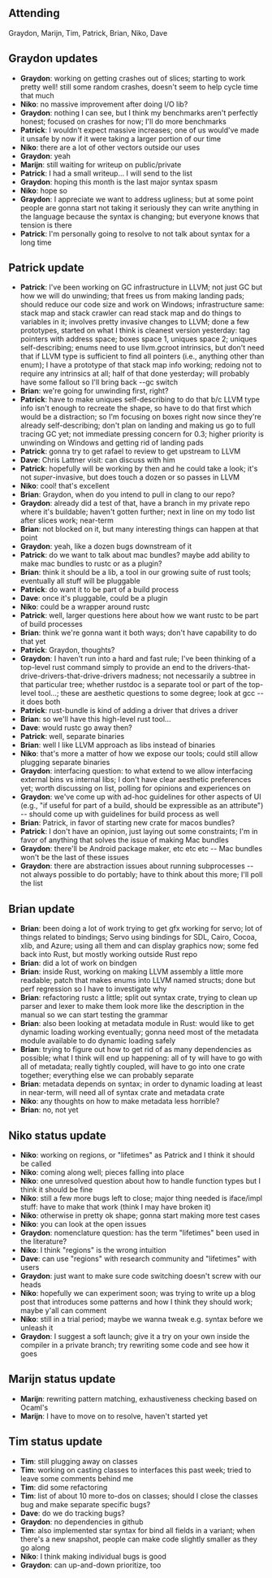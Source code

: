 ## Attending

Graydon, Marijn, Tim, Patrick, Brian, Niko, Dave

## Graydon updates

  * **Graydon**: working on getting crashes out of slices; starting to work pretty well! still some random crashes, doesn't seem to help cycle time that much
  * **Niko**: no massive improvement after doing I/O lib?
  * **Graydon**: nothing I can see, but I think my benchmarks aren't perfectly honest; focused on crashes for now; I'll do more benchmarks
  * **Patrick**: I wouldn't expect massive increases; one of us would've made it unsafe by now if it were taking a larger portion of our time
  * **Niko**: there are a lot of other vectors outside our uses
  * **Graydon**: yeah
  * **Marijn**: still waiting for writeup on public/private
  * **Patrick**: I had a small writeup... I will send to the list
  * **Graydon**: hoping this month is the last major syntax spasm
  * **Niko**: hope so
  * **Graydon**: I appreciate we want to address ugliness; but at some point people are gonna start not taking it seriously they can write anything in the language because the syntax is changing; but everyone knows that tension is there
  * **Patrick**: I'm personally going to resolve to not talk about syntax for a long time

## Patrick update

  * **Patrick**: I've been working on GC infrastructure in LLVM; not just GC but how we will do unwinding; that frees us from making landing pads; should reduce our code size and work on Windows; infrastructure same: stack map and stack crawler can read stack map and do things to variables in it; involves pretty invasive changes to LLVM; done a few prototypes, started on what I think is cleanest version yesterday: tag pointers with address space; boxes space 1, uniques space 2; uniques self-describing; enums need to use llvm.gcroot intrinsics, but don't need that if LLVM type is sufficient to find all pointers (i.e., anything other than enum); I have a prototype of that stack map info working; redoing not to require any intrinsics at all; half of that done yesterday; will probably have some fallout so I'll bring back --gc switch
  * **Brian**: we're going for unwinding first, right?
  * **Patrick**: have to make uniques self-describing to do that b/c LLVM type info isn't enough to recreate the shape, so have to do that first which would be a distraction; so I'm focusing on boxes right now since they're already self-describing; don't plan on landing and making us go to full tracing GC yet; not immediate pressing concern for 0.3; higher priority is unwinding on Windows and getting rid of landing pads
  * **Patrick**: gonna try to get rafael to review to get upstream to LLVM
  * **Dave**: Chris Lattner visit: can discuss with him
  * **Patrick**: hopefully will be working by then and he could take a look; it's not *super*-invasive, but does touch a dozen or so passes in LLVM
  * **Niko**: cool! that's excellent
  * **Brian**: Graydon, when do you intend to pull in clang to our repo?
  * **Graydon**: already did a test of that, have a branch in my private repo where it's buildable; haven't gotten further; next in line on my todo list after slices work; near-term
  * **Brian**: not blocked on it, but many interesting things can happen at that point
  * **Graydon**: yeah, like a dozen bugs downstream of it
  * **Patrick**: do we want to talk about mac bundles? maybe add ability to make mac bundles to rustc or as a plugin?
  * **Brian**: think it should be a lib, a tool in our growing suite of rust tools; eventually all stuff will be pluggable
  * **Patrick**: do want it to be part of a build process
  * **Dave**: once it's pluggable, could be a plugin
  * **Niko**: could be a wrapper around rustc
  * **Patrick**: well, larger questions here about how we want rustc to be part of build processes
  * **Brian**: think we're gonna want it both ways; don't have capability to do that yet
  * **Patrick**: Graydon, thoughts?
  * **Graydon**: I haven't run into a hard and fast rule; I've been thinking of a top-level rust command simply to provide an end to the drivers-that-drive-drivers-that-drive-drivers madness; not necessarily a subtree in that particular tree; whether rustdoc is a separate tool or part of the top-level tool...; these are aesthetic questions to some degree; look at gcc -- it does both
  * **Patrick**: rust-bundle is kind of adding a driver that drives a driver
  * **Brian**: so we'll have this high-level rust tool...
  * **Dave**: would rustc go away then?
  * **Patrick**: well, separate binaries
  * **Brian**: well I like LLVM approach as libs instead of binaries
  * **Niko**: that's more a matter of how we expose our tools; could still allow plugging separate binaries
  * **Graydon**: interfacing question: to what extend to we allow interfacing external bins vs internal libs; I don't have clear aesthetic preferences yet; worth discussing on list, polling for opinions and experiences on
  * **Graydon**: we've come up with ad-hoc guidelines for other aspects of UI (e.g., "if useful for part of a build, should be expressible as an attribute") -- should come up with guidelines for build process as well
  * **Brian**: Patrick, in favor of starting new crate for macos bundles?
  * **Patrick**: I don't have an opinion, just laying out some constraints; I'm in favor of anything that solves the issue of making Mac bundles
  * **Graydon**: there'll be Android package maker, etc etc etc -- Mac bundles won't be the last of these issues
  * **Graydon**: there are abstraction issues about running subprocesses -- not always possible to do portably; have to think about this more; I'll poll the list

## Brian update

  * **Brian**: been doing a lot of work trying to get gfx working for servo; lot of things related to bindings; Servo using bindings for SDL, Cairo, Cocoa, xlib, and Azure; using all them and can display graphics now; some fed back into Rust, but mostly working outside Rust repo
  * **Brian**: did a lot of work on bindgen
  * **Brian**: inside Rust, working on making LLVM assembly a little more readable; patch that makes enums into LLVM named structs; done but perf regression so I have to investigate why
  * **Brian**: refactoring rustc a little; split out syntax crate, trying to clean up parser and lexer to make them look more like the description in the manual so we can start testing the grammar
  * **Brian**: also been looking at metadata module in Rust: would like to get dynamic loading working eventually; gonna need most of the metadata module available to do dynamic loading safely
  * **Brian**: trying to figure out how to get rid of as many dependencies as possible; what I think will end up happening: all of ty will have to go with all of metadata; really tightly coupled, will have to go into one crate together; everything else we can probably separate
  * **Brian**: metadata depends on syntax; in order to dynamic loading at least in near-term, will need all of syntax crate and metadata crate
  * **Niko**: any thoughts on how to make metadata less horrible?
  * **Brian**: no, not yet

## Niko status update

  * **Niko**: working on regions, or "lifetimes" as Patrick and I think it should be called
  * **Niko**: coming along well; pieces falling into place
  * **Niko**: one unresolved question about how to handle function types but I think it should be fine
  * **Niko**: still a few more bugs left to close; major thing needed is iface/impl stuff: have to make that work (think I may have broken it)
  * **Niko**: otherwise in pretty ok shape; gonna start making more test cases
  * **Niko**: you can look at the open issues
  * **Graydon**: nomenclature question: has the term "lifetimes" been used in the literature?
  * **Niko**: I think "regions" is the wrong intuition
  * **Dave**: can use "regions" with research community and "lifetimes" with users
  * **Graydon**: just want to make sure code switching doesn't screw with our heads
  * **Niko**: hopefully we can experiment soon; was trying to write up a blog post that introduces some patterns and how I think they should work; maybe y'all can comment
  * **Niko**: still in a trial period; maybe we wanna tweak e.g. syntax before we unleash it
  * **Graydon**: I suggest a soft launch; give it a try on your own inside the compiler in a private branch; try rewriting some code and see how it goes

## Marijn status update

  * **Marijn**: rewriting pattern matching, exhaustiveness checking based on Ocaml's
  * **Marijn**: I have to move on to resolve, haven't started yet

## Tim status update

  * **Tim**: still plugging away on classes
  * **Tim**: working on casting classes to interfaces this past week; tried to leave some comments behind me
  * **Tim**: did some refactoring
  * **Tim**: list of about 10 more to-dos on classes; should I close the classes bug and make separate specific bugs?
  * **Dave**: do we do tracking bugs?
  * **Graydon**: no dependencies in github
  * **Tim**: also implemented star syntax for bind all fields in a variant; when there's a new snapshot, people can make code slightly smaller as they go along
  * **Niko**: I think making individual bugs is good
  * **Graydon**: can up-and-down prioritize, too
